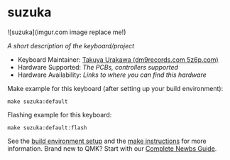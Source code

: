 # suzuka

![suzuka](imgur.com image replace me!)

*A short description of the keyboard/project*

* Keyboard Maintainer: [Takuya Urakawa (dm9records.com 5z6p.com)](https://github.com/yourusername)
* Hardware Supported: *The PCBs, controllers supported*
* Hardware Availability: *Links to where you can find this hardware*

Make example for this keyboard (after setting up your build environment):

    make suzuka:default

Flashing example for this keyboard:

    make suzuka:default:flash

See the [build environment setup](https://docs.qmk.fm/#/getting_started_build_tools) and the [make instructions](https://docs.qmk.fm/#/getting_started_make_guide) for more information. Brand new to QMK? Start with our [Complete Newbs Guide](https://docs.qmk.fm/#/newbs).
